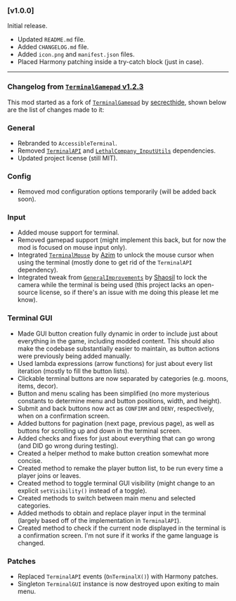 ### [v1.0.0]

Initial release.
- Updated `README.md` file.
- Added `CHANGELOG.md` file.
- Added `icon.png` and `manifest.json` files.
- Placed Harmony patching inside a try-catch block (just in case).

---

### Changelog from [`TerminalGamepad` v1.2.3](https://github.com/secrecthide/LC-TerminalGamepad/tree/1.2.3)

This mod started as a fork of [`TerminalGamepad`](https://thunderstore.io/c/lethal-company/p/secrecthide/TerminalGamepad) by [secrecthide](https://github.com/secrecthide), shown below are the list of changes made to it:

### General
- Rebranded to `AccessibleTerminal`.
- Removed [`TerminalAPI`](https://thunderstore.io/c/lethal-company/p/NotAtomicBomb/TerminalApi) and [`LethalCompany_InputUtils`](https://thunderstore.io/c/lethal-company/p/Rune580/LethalCompany_InputUtils) dependencies.
- Updated project license (still MIT).

### Config
- Removed mod configuration options temporarily (will be added back soon).

### Input
- Added mouse support for terminal.
- Removed gamepad support (might implement this back, but for now the mod is focused on mouse input only).
- Integrated [`TerminalMouse`](https://thunderstore.io/c/lethal-company/p/Azim/TerminalMouse) by [Azim](https://github.com/Azim) to unlock the mouse cursor when using the terminal (mostly done to get rid of the `TerminalAPI` dependency).
- Integrated tweak from [`GeneralImprovements`](https://thunderstore.io/c/lethal-company/p/ShaosilGaming/GeneralImprovements) by [Shaosil](https://github.com/Shaosil) to lock the camera while the terminal is being used (this project lacks an open-source license, so if there's an issue with me doing this please let me know).

### Terminal GUI
- Made GUI button creation fully dynamic in order to include just about everything in the game, including modded content. This should also make the codebase substantially easier to maintain, as button actions were previously being added manually.
- Used lambda expressions (arrow functions) for just about every list iteration (mostly to fill the button lists).
- Clickable terminal buttons are now separated by categories (e.g. moons, items, decor).
- Button and menu scaling has been simplified (no more mysterious constants to determine menu and button positions, width, and height).
- Submit and back buttons now act as `CONFIRM` and `DENY`, respectively, when on a confirmation screen.
- Added buttons for pagination (next page, previous page), as well as buttons for scrolling up and down in the terminal screen.
- Added checks and fixes for just about everything that can go wrong (and DID go wrong during testing).
- Created a helper method to make button creation somewhat more concise.
- Created method to remake the player button list, to be run every time a player joins or leaves.
- Created method to toggle terminal GUI visibility (might change to an explicit `setVisibility()` instead of a toggle).
- Created methods to switch between main menu and selected categories.
- Added methods to obtain and replace player input in the terminal (largely based off of the implementation in `TerminalAPI`).
- Created method to check if the current node displayed in the terminal is a confirmation screen. I'm not sure if it works if the game language is changed.

### Patches
- Replaced `TerminalAPI` events (`OnTerminalX()`) with Harmony patches.
- Singleton `TerminalGUI` instance is now destroyed upon exiting to main menu.